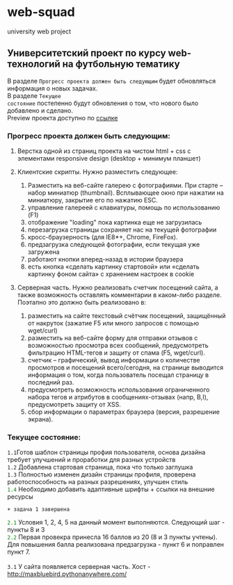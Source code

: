 # web-squad
university web project

## Университетский проект по курсу web-технологий на футбольную тематику
В разделе <code>Прогресс проекта должен быть следующим</code> будет обновляться информация о новых задачах.<br>
В разделе <code>Текущее состояние</code> постепенно будут обновления о том, что нового было добавлено и сделано.<br>
Preview проекта доступно по [ссылке](https://mayermax.github.io/web-squad/squad/html/landing.html "Preview")

### Прогресс проекта должен быть следующим:

1. Верстка одной из страниц проекта на чистом html + css с элементами responsive design (desktop + минимум планшет)<br>
2. Клиентские скрипты. Нужно разместить следующее:
     1. Разместить на веб-сайте галерею с фотографиями. При старте – набор миниатюр (thumbnail). Всплывающее окно при нажатии на миниатюру, закрытие его по нажатию ESC.
     2. управление галереей с клавиатуры, помощь по использованию (F1)
     3. отображение "loading" пока картинка еще не загрузилась
     4. перезагрузка страницы сохраняет нас на текущей фотографии
     5. кросс-браузерность (для IE8*+, Chrome, FireFox).
     6. предзагрузка следующей фотографии, если текущая уже загружена
     7. работают кнопки вперед-назад в истории браузера
     8. есть кнопка «сделать картинку стартовой» или «сделать картинку фоном сайта» с хранением настроек в cookie

3. Серверная часть. Нужно реализовать счетчик посещений сайта, а также возможность оставлять комментарии в каком-либо разделе. Поэтапно это должно быть реализовано в: <br>
     1. разместить на сайте текстовый счётчик посещений, защищённый от накруток (зажатие F5 или много запросов с помощью wget/curl)
     2. разместить на веб-сайте форму для отправки отзывов с возможностью просмотра всех сообщений, предусмотреть фильтрацию HTML-тегов и защиту от спама (F5, wget/curl).
     3. счетчик – графический, вывод информации о количестве просмотров и посещений всего/сегодня, на странице выводится информация о том, когда пользователь посещал страницу в последний раз. 
     4. предусмотреть возможность использования ограниченного набора тегов и атрибутов в сообщениях-отзывах (напр, B,I), предусмотреть защиту от XSS.
     5. сбор информации о параметрах браузера (версия, разрешение экрана).

### Текущее состояние:
<code>1.1</code>Готов шаблон страницы профия пользователя, основа дизайна требует улучшений и проработки для разных устройств<br>
<code>1.2</code> Добавлена стартовая страница, пока что только заглушка<br>
<code>1.3</code> Полноcтью изменен дизайн страницы профиля, проверена работоспособность на разных разрешениях, улучшен стиль<br>
<code style='color:green'>1.4</code> Необходимо добавить адаптивные шрифты + ссылки на внешние ресурсы <br>
``` end
+ задача 1 завершена
```
<code style='color:green'>2.1</code> Условия 1, 2, 4, 5 на данный момент выполняются. Следующий шаг - пункты 8 и 3 <br>
<code style='color:green'>2.2</code> Первая провекра принесла 16 баллов из 20 (8 и 3 пункты учтены). Для повышения балла реализована предзагрузка - пункт 6 и поправлен пункт 7.
<br>
<br>
<code>3.1</code> У сайта появляется серверная часть. Хост - http://maxbluebird.pythonanywhere.com/
